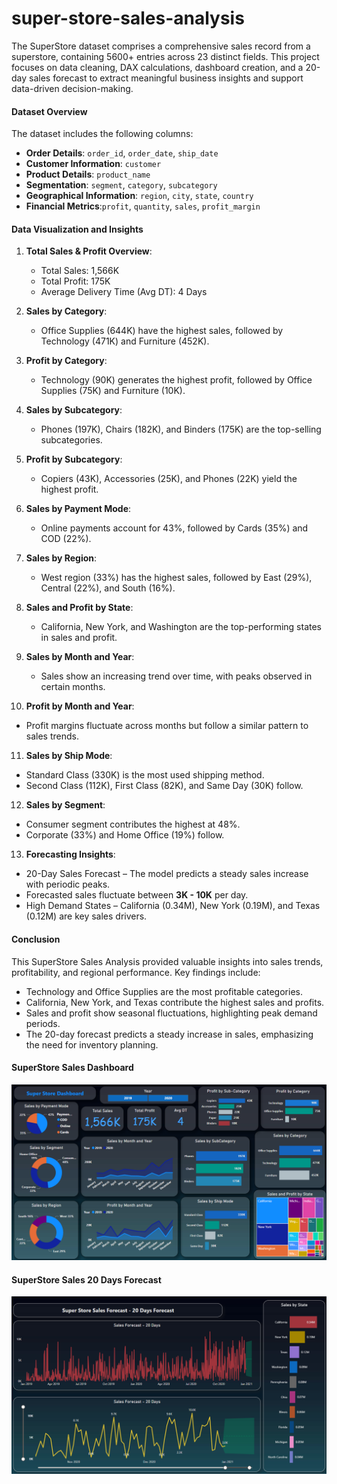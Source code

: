 # super-store-sales-analysis
The SuperStore dataset comprises a comprehensive sales record from a superstore, containing 5600+ entries across 23 distinct fields. This project focuses on data cleaning, DAX calculations, dashboard creation, and a 20-day sales forecast to extract meaningful business insights and support data-driven decision-making.

#### Dataset Overview
The dataset includes the following columns:

- **Order Details**: `order_id`, `order_date`, `ship_date`
- **Customer Information**: `customer`
- **Product Details**: `product_name`
- **Segmentation**: `segment`, `category`, `subcategory`
- **Geographical Information**: `region`, `city`, `state`, `country`
- **Financial Metrics**:`profit`, `quantity`, `sales`, `profit_margin`

#### Data Visualization and Insights

1. **Total Sales & Profit Overview**:
   - Total Sales: 1,566K
   - Total Profit: 175K
   - Average Delivery Time (Avg DT): 4 Days
     
2. **Sales by Category**:
   - Office Supplies (644K) have the highest sales, followed by Technology (471K) and Furniture (452K).
     
3. **Profit by Category**:
   - Technology (90K) generates the highest profit, followed by Office Supplies (75K) and Furniture (10K).

4. **Sales by Subcategory**:
   - Phones (197K), Chairs (182K), and Binders (175K) are the top-selling subcategories.

5. **Profit by Subcategory**:
   - Copiers (43K), Accessories (25K), and Phones (22K) yield the highest profit.

6. **Sales by Payment Mode**:
   - Online payments account for 43%, followed by Cards (35%) and COD (22%).

7. **Sales by Region**:
   - West region (33%) has the highest sales, followed by East (29%), Central (22%), and South (16%).
     
8. **Sales and Profit by State**:
   - California, New York, and Washington are the top-performing states in sales and profit.

9. **Sales by Month and Year**:
   - Sales show an increasing trend over time, with peaks observed in certain months.
     
10. **Profit by Month and Year**:
   - Profit margins fluctuate across months but follow a similar pattern to sales trends.

11. **Sales by Ship Mode**:
   - Standard Class (330K) is the most used shipping method.
   - Second Class (112K), First Class (82K), and Same Day (30K) follow.
     
12. **Sales by Segment**:
   - Consumer segment contributes the highest at 48%.
   - Corporate (33%) and Home Office (19%) follow.

13. **Forecasting Insights**:
   - 20-Day Sales Forecast – The model predicts a steady sales increase with periodic peaks.
   - Forecasted sales fluctuate between **3K - 10K** per day.
   - High Demand States – California (0.34M), New York (0.19M), and Texas (0.12M) are key sales drivers.


#### Conclusion
This SuperStore Sales Analysis provided valuable insights into sales trends, profitability, and regional performance. Key findings include:
   - Technology and Office Supplies are the most profitable categories.
   - California, New York, and Texas contribute the highest sales and profits.
   - Sales and profit show seasonal fluctuations, highlighting peak demand periods.
   - The 20-day forecast predicts a steady increase in sales, emphasizing the need for inventory planning.

#### SuperStore Sales Dashboard
![SuperStore Dashboard](salesdash.png)

#### SuperStore Sales 20 Days Forecast
![Sales Forecast](forecast.png)

